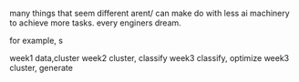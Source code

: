 many things that seem different arent/ can make do with less ai
machinery to achieve more tasks. every enginers dream.

for example, s


week1 data,cluster
week2 cluster, classify
week3 classify, optimize
week3 cluster, generate